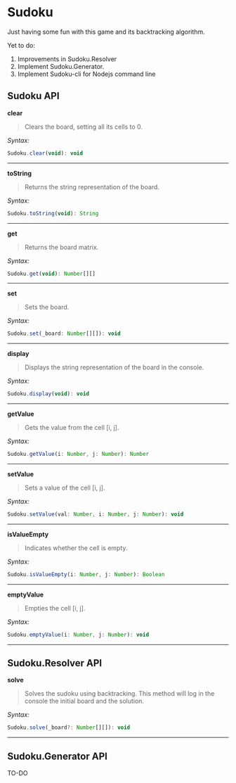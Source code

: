 # Sudoku
Just having some fun with this game and its backtracking algorithm.

Yet to do:
1. Improvements in Sudoku.Resolver
2. Implement Sudoku.Generator.
3. Implement Sudoku-cli for Nodejs command line

## Sudoku API

**clear**

> Clears the board, setting all its cells to 0.

_Syntax:_
```javascript
Sudoku.clear(void): void
```
---

**toString**

> Returns the string representation of the board.

_Syntax:_
```javascript
Sudoku.toString(void): String
```
---

**get**

> Returns the board matrix.

_Syntax:_
```javascript
Sudoku.get(void): Number[][]
```
---

**set**

> Sets the board.

_Syntax:_
```javascript
Sudoku.set(_board: Number[][]): void
```
---

**display**

> Displays the string representation of the board in the console.

_Syntax:_
```javascript
Sudoku.display(void): void
```
---

**getValue**

> Gets the value from the cell [i, j].

_Syntax:_
```javascript
Sudoku.getValue(i: Number, j: Number): Number
```
---

**setValue**

> Sets a value of the cell [i, j].

_Syntax:_
```javascript
Sudoku.setValue(val: Number, i: Number, j: Number): void
```
---

**isValueEmpty**

> Indicates whether the cell is empty.

_Syntax:_
```javascript
Sudoku.isValueEmpty(i: Number, j: Number): Boolean
```
---

**emptyValue**

> Empties the cell [i, j].

_Syntax:_
```javascript
Sudoku.emptyValue(i: Number, j: Number): void
```
---

## Sudoku.Resolver API

**solve**

> Solves the sudoku using backtracking. This method will log in the console the initial board and the solution.

_Syntax:_
```javascript
Sudoku.solve(_board?: Number[][]): void
```
---

## Sudoku.Generator API

TO-DO